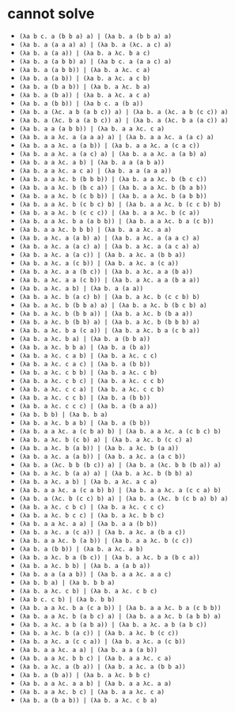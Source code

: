 # cannot solve

- `(λa b c. a (b b a) a) | (λa b. a (b b a) a)`
- `(λa b. a (a a a) a) | (λa b. a (λc. a c) a)`
- `(λa b. a (a a)) | (λa b. a λc. b a c)`
- `(λa b. a (a b b) a) | (λa b c. a (a a c) a)`
- `(λa b. a (a b b)) | (λa b. a λc. c a)`
- `(λa b. a (a b)) | (λa b. a λc. a c b)`
- `(λa b. a (b a b)) | (λa b. a λc. b a)`
- `(λa b. a (b a)) | (λa b. a λc. a c a)`
- `(λa b. a (b b)) | (λa b c. a (b a))`
- `(λa b. a (λc. a b (a b c)) a) | (λa b. a (λc. a b (c c)) a)`
- `(λa b. a (λc. b a (a b c)) a) | (λa b. a (λc. b a (a c)) a)`
- `(λa b. a a (a b b)) | (λa b. a a λc. c a)`
- `(λa b. a a λc. a (a a a) a) | (λa b. a a λc. a (a c) a)`
- `(λa b. a a λc. a (a b)) | (λa b. a a λc. a (c a c))`
- `(λa b. a a λc. a (a c) a) | (λa b. a a λc. a (a b) a)`
- `(λa b. a a λc. a b) | (λa b. a a (a b a))`
- `(λa b. a a λc. a c a) | (λa b. a a (a a a))`
- `(λa b. a a λc. b (b b b)) | (λa b. a a λc. b (b c c))`
- `(λa b. a a λc. b (b c a)) | (λa b. a a λc. b (b a b))`
- `(λa b. a a λc. b (c b b)) | (λa b. a a λc. b (a b b))`
- `(λa b. a a λc. b (c b c) b) | (λa b. a a λc. b (c c b) b)`
- `(λa b. a a λc. b (c c c)) | (λa b. a a λc. b (c a))`
- `(λa b. a a λc. b a (a b b)) | (λa b. a a λc. b a (c b))`
- `(λa b. a a λc. b b b) | (λa b. a a λc. a a)`
- `(λa b. a λc. a (a b) a) | (λa b. a λc. a (a a c) a)`
- `(λa b. a λc. a (a c) a) | (λa b. a λc. a (a c a) a)`
- `(λa b. a λc. a (a c)) | (λa b. a λc. a (b b a))`
- `(λa b. a λc. a (c b)) | (λa b. a λc. a (c a))`
- `(λa b. a λc. a a (b c)) | (λa b. a λc. a a (b a))`
- `(λa b. a λc. a a (c b)) | (λa b. a λc. a a (b a a))`
- `(λa b. a λc. a b) | (λa b. a (a a))`
- `(λa b. a λc. b (a c) b) | (λa b. a λc. b (c c b) b)`
- `(λa b. a λc. b (b b a) a) | (λa b. a λc. b (b c b) a)`
- `(λa b. a λc. b (b b a)) | (λa b. a λc. b (b a a))`
- `(λa b. a λc. b (b b) a) | (λa b. a λc. b (b b b) a)`
- `(λa b. a λc. b a (c a)) | (λa b. a λc. b a (c b a))`
- `(λa b. a λc. b a) | (λa b. a (b b a))`
- `(λa b. a λc. b b a) | (λa b. a (b a))`
- `(λa b. a λc. c a b) | (λa b. a λc. c c)`
- `(λa b. a λc. c a c) | (λa b. a (b b))`
- `(λa b. a λc. c b b) | (λa b. a λc. c b)`
- `(λa b. a λc. c b c) | (λa b. a λc. c c b)`
- `(λa b. a λc. c c a) | (λa b. a λc. c c b)`
- `(λa b. a λc. c c b) | (λa b. a (b b))`
- `(λa b. a λc. c c c) | (λa b. a (b a a))`
- `(λa b. b b) | (λa b. b a)`
- `(λa b. a λc. b a b) | (λa b. a (b b))`
- `(λa b. a a λc. a (c b a) b) | (λa b. a a λc. a (c b c) b)`
- `(λa b. a λc. b (c b) a) | (λa b. a λc. b (c c) a)`
- `(λa b. a λc. b (a b)) | (λa b. a λc. b (a a))`
- `(λa b. a λc. a (a b)) | (λa b. a λc. a (a c b))`
- `(λa b. a (λc. b b (b c)) a) | (λa b. a (λc. b b (b a)) a)`
- `(λa b. a λc. b (a a) a) | (λa b. a λc. b (b b) a)`
- `(λa b. a λc. a b) | (λa b. a λc. a c a)`
- `(λa b. a a λc. a (c a b) b) | (λa b. a a λc. a (c c a) b)`
- `(λa b. a (λc. b (c c) b) a) | (λa b. a (λc. b (c b a) b) a)`
- `(λa b. a λc. c b c) | (λa b. a λc. c c c)`
- `(λa b. a λc. b c c) | (λa b. a λc. b b c)`
- `(λa b. a a λc. a a) | (λa b. a a (b b))`
- `(λa b. a λc. a (c a)) | (λa b. a λc. a (b a c))`
- `(λa b. a a λc. b (a b)) | (λa b. a a λc. b (c c))`
- `(λa b. a (b b)) | (λa b. a λc. a b)`
- `(λa b. a λc. b a (b c)) | (λa b. a λc. b a (b c a))`
- `(λa b. a λc. b b) | (λa b. a (a b a))`
- `(λa b. a a (a a b)) | (λa b. a a λc. a a c)`
- `(λa b. b a) | (λa b. b b a)`
- `(λa b. a λc. c b) | (λa b. a λc. c b c)`
- `(λa b c. c b) | (λa b. b b)`
- `(λa b. a a λc. b a (c a b)) | (λa b. a a λc. b a (c b b))`
- `(λa b. a a λc. b (a b c) a) | (λa b. a a λc. b (a b b) a)`
- `(λa b. a λc. a b (a b a)) | (λa b. a λc. a b (a b c))`
- `(λa b. a λc. b (a c)) | (λa b. a λc. b (c c))`
- `(λa b. a λc. a (c c a)) | (λa b. a λc. a (c b))`
- `(λa b. a a λc. a a) | (λa b. a a (a b))`
- `(λa b. a a λc. b b c) | (λa b. a a λc. c a)`
- `(λa b. a λc. a (b a)) | (λa b. a λc. a (b b a))`
- `(λa b. a (b a)) | (λa b. a λc. b b c)`
- `(λa b. a a λc. a a b) | (λa b. a a λc. a a)`
- `(λa b. a a λc. b c) | (λa b. a a λc. c a)`
- `(λa b. a (b a b)) | (λa b. a λc. c b a)`
